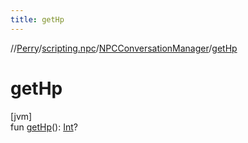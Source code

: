 ```yaml
---
title: getHp
---
```

//[Perry](../../../index.html)/[scripting.npc](../index.html)/[NPCConversationManager](index.html)/[getHp](get-hp.html)



# getHp



[jvm]\
fun [getHp](get-hp.html)(): [Int](https://kotlinlang.org/api/latest/jvm/stdlib/kotlin/-int/index.html)?




